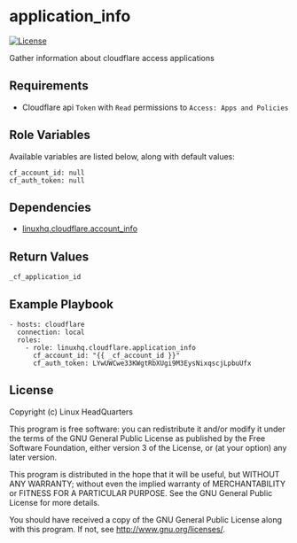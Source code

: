 # application\_info

[![License](https://img.shields.io/badge/license-GPLv3-brightgreen.svg?style=flat)](COPYING)

Gather information about cloudflare access applications

## Requirements

* Cloudflare api `Token` with `Read` permissions to `Access: Apps and Policies`

## Role Variables

Available variables are listed below, along with default values:

    cf_account_id: null
    cf_auth_token: null

## Dependencies

* [linuxhq.cloudflare.account_info](https://github.com/linuxhq/ansible-collection-cloudflare/tree/main/roles/account_info)

## Return Values

    _cf_application_id

## Example Playbook

    - hosts: cloudflare
      connection: local
      roles:
        - role: linuxhq.cloudflare.application_info
          cf_account_id: "{{ _cf_account_id }}"
          cf_auth_token: LYwUWCwe33KWgtRbXUgi9M3EysNixqscjLpbuUfx

## License

Copyright (c) Linux HeadQuarters

This program is free software: you can redistribute it and/or modify
it under the terms of the GNU General Public License as published by
the Free Software Foundation, either version 3 of the License, or
(at your option) any later version.

This program is distributed in the hope that it will be useful,
but WITHOUT ANY WARRANTY; without even the implied warranty of
MERCHANTABILITY or FITNESS FOR A PARTICULAR PURPOSE. See the
GNU General Public License for more details.

You should have received a copy of the GNU General Public License
along with this program. If not, see <http://www.gnu.org/licenses/>.
